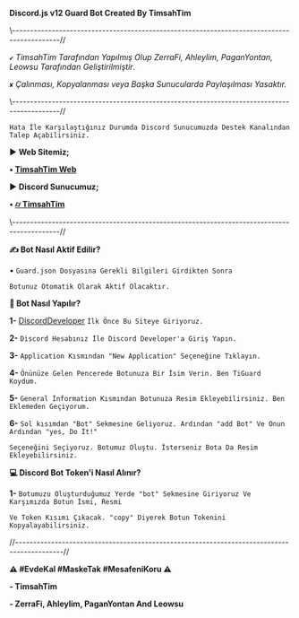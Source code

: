 **Discord.js v12 Guard Bot Created By TimsahTim**

\\-------------------------------------------------------------------------------------------//

`✔` *TimsahTim Tarafından Yapılmış Olup ZerraFi, Ahleylim, PaganYontan, Leowsu Tarafından Geliştirilmiştir*.

`✘` *Çalınması, Kopyalanması veya Başka Sunucularda Paylaşılması Yasaktır.*

\\-------------------------------------------------------------------------------------------//

```Hata İle Karşılaştığınız Durumda Discord Sunucumuzda Destek Kanalından Talep Açabilirsiniz.```

► __Web Sitemiz;__

**• [TimsahTim Web](https://timsahtim.com/)**

► __Discord Sunucumuz;__

**• [⌭ TimsahTim](https://discord.gg/uQnkA723kU)**

\\-------------------------------------------------------------------------------------------// 

**✍ Bot Nasıl Aktif Edilir?** 

• ```Guard.json Dosyasına Gerekli Bilgileri Girdikten Sonra ```

```Botunuz Otomatik Olarak Aktif Olacaktır.```

**🤖 Bot Nasıl Yapılır?**

**1-** [DiscordDeveloper](https://discord.com/developers) ```İlk Önce Bu Siteye Giriyoruz.```

**2-** ```Discord Hesabınız İle Discord Developer'a Giriş Yapın.```

**3-** ```Application Kısmından "New Application" Seçeneğine Tıklayın.```

**4-** ```Önünüze Gelen Pencerede Botunuza Bir İsim Verin. Ben TiGuard Koydum.```

**5-** ```General İnformation Kısmından Botunuza Resim Ekleyebilirsiniz. Ben Eklemeden Geçiyorum.```

**6-** ```Sol kısımdan "Bot" Sekmesine Geliyoruz. Ardından "add Bot" Ve Onun Ardından "yes, Do İt!"```

```Seçeneğini Seçiyoruz. Botumuz Oluştu. İsterseniz Bota Da Resim Ekleyebilirsiniz.```

**💻 Discord Bot Token'i Nasıl Alınır?**

**1-** ```Botumuzu Oluşturduğumuz Yerde "bot" Sekmesine Giriyoruz Ve Karşımızda Botun İsmi, Resmi```

```Ve Token Kısımı Çıkacak. "copy" Diyerek Botun Tokenini Kopyalayabilirsiniz.```


//-------------------------------------------------------------------------------------------// 


**⚠️ #EvdeKal #MaskeTak #MesafeniKoru ⚠️**

**- TimsahTim**


**- ZerraFi, Ahleylim, PaganYontan And Leowsu**
